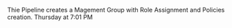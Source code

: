 Thie Pipeline creates a Magement Group with Role Assignment and Policies creation.
Thursday at 7:01 PM